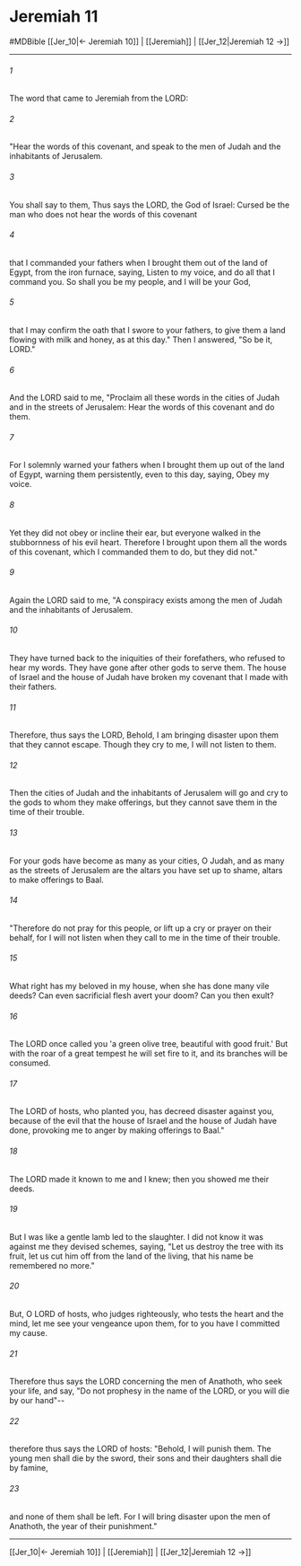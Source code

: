 # Jeremiah 11
#MDBible
[[Jer_10|← Jeremiah 10]] | [[Jeremiah]] | [[Jer_12|Jeremiah 12 →]]

***

###### 1 

The word that came to Jeremiah from the LORD: 

###### 2 

"Hear the words of this covenant, and speak to the men of Judah and the inhabitants of Jerusalem. 

###### 3 

You shall say to them, Thus says the LORD, the God of Israel: Cursed be the man who does not hear the words of this covenant 

###### 4 

that I commanded your fathers when I brought them out of the land of Egypt, from the iron furnace, saying, Listen to my voice, and do all that I command you. So shall you be my people, and I will be your God, 

###### 5 

that I may confirm the oath that I swore to your fathers, to give them a land flowing with milk and honey, as at this day." Then I answered, "So be it, LORD." 

###### 6 

And the LORD said to me, "Proclaim all these words in the cities of Judah and in the streets of Jerusalem: Hear the words of this covenant and do them. 

###### 7 

For I solemnly warned your fathers when I brought them up out of the land of Egypt, warning them persistently, even to this day, saying, Obey my voice. 

###### 8 

Yet they did not obey or incline their ear, but everyone walked in the stubbornness of his evil heart. Therefore I brought upon them all the words of this covenant, which I commanded them to do, but they did not." 

###### 9 

Again the LORD said to me, "A conspiracy exists among the men of Judah and the inhabitants of Jerusalem. 

###### 10 

They have turned back to the iniquities of their forefathers, who refused to hear my words. They have gone after other gods to serve them. The house of Israel and the house of Judah have broken my covenant that I made with their fathers. 

###### 11 

Therefore, thus says the LORD, Behold, I am bringing disaster upon them that they cannot escape. Though they cry to me, I will not listen to them. 

###### 12 

Then the cities of Judah and the inhabitants of Jerusalem will go and cry to the gods to whom they make offerings, but they cannot save them in the time of their trouble. 

###### 13 

For your gods have become as many as your cities, O Judah, and as many as the streets of Jerusalem are the altars you have set up to shame, altars to make offerings to Baal. 

###### 14 

"Therefore do not pray for this people, or lift up a cry or prayer on their behalf, for I will not listen when they call to me in the time of their trouble. 

###### 15 

What right has my beloved in my house, when she has done many vile deeds? Can even sacrificial flesh avert your doom? Can you then exult? 

###### 16 

The LORD once called you 'a green olive tree, beautiful with good fruit.' But with the roar of a great tempest he will set fire to it, and its branches will be consumed. 

###### 17 

The LORD of hosts, who planted you, has decreed disaster against you, because of the evil that the house of Israel and the house of Judah have done, provoking me to anger by making offerings to Baal." 

###### 18 

The LORD made it known to me and I knew; then you showed me their deeds. 

###### 19 

But I was like a gentle lamb led to the slaughter. I did not know it was against me they devised schemes, saying, "Let us destroy the tree with its fruit, let us cut him off from the land of the living, that his name be remembered no more." 

###### 20 

But, O LORD of hosts, who judges righteously, who tests the heart and the mind, let me see your vengeance upon them, for to you have I committed my cause. 

###### 21 

Therefore thus says the LORD concerning the men of Anathoth, who seek your life, and say, "Do not prophesy in the name of the LORD, or you will die by our hand"-- 

###### 22 

therefore thus says the LORD of hosts: "Behold, I will punish them. The young men shall die by the sword, their sons and their daughters shall die by famine, 

###### 23 

and none of them shall be left. For I will bring disaster upon the men of Anathoth, the year of their punishment." 

***

[[Jer_10|← Jeremiah 10]] | [[Jeremiah]] | [[Jer_12|Jeremiah 12 →]]
